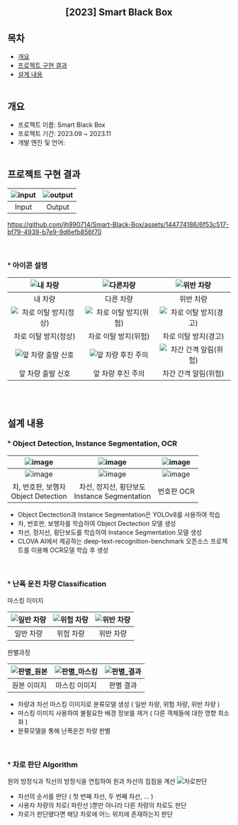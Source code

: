 <div align="center">
<h2>[2023] Smart Black Box </h2>
</div>

## 목차
  - [개요](#개요) 
  - [프로젝트 구현 결과](#프로젝트-구현-결과)
  - [설계 내용](#설계-내용)
<br><br>

## 개요
- 프로젝트 이름: Smart Black Box 
- 프로젝트 기간: 2023.09 ~ 2023.11
- 개발 엔진 및 언어:
<br><br>

## 프로젝트 구현 결과
|![input](https://github.com/jh990714/Smart-Blackbox/assets/144774186/b2a409c2-cfe5-4884-920e-b508239a5bd9)|![output](https://github.com/jh990714/Smart-Blackbox/assets/144774186/600b3892-6354-4084-80ae-4a71149bbe11)|
|:---:|:---:|
|Input|Output|

https://github.com/jh990714/Smart-Black-Box/assets/144774186/6f53c517-bf79-4939-b7e9-9d6efb856f70

<br>

### ° 아이콘 설명
|![내 차량](https://github.com/jh990714/Smart-Blackbox/assets/144774186/04c1bd3f-0e95-4d19-8ac8-4b49df91389b)|![다른차량](https://github.com/jh990714/Smart-Blackbox/assets/144774186/061fcedc-b17a-48b2-84a1-13cafcf0bd95)|![위반 차량](https://github.com/jh990714/Smart-Blackbox/assets/144774186/a5bdb7aa-3978-4f62-b6b3-25264bf96982)|
|:---:|:---:|:---:|
|내 차량|다른 차량|위반 차량|
|![차로 이탈 방지(정상)](https://github.com/jh990714/Smart-Blackbox/assets/144774186/fccf3b82-6d0a-417d-9cc8-5157ef88731a)|![차로 이탈 방지(위험)](https://github.com/jh990714/Smart-Blackbox/assets/144774186/8b984cbd-6921-43c4-b80e-cd47ca631713)|![차로 이탈 방지(경고)](https://github.com/jh990714/Smart-Blackbox/assets/144774186/a28ce339-6f3d-47df-8ff1-0de1b46a58d2)|
|차로 이탈 방지(정상)|차로 이탈 방지(위험)|차로 이탈 방지(경고)|
|![앞 차량 출발 신호](https://github.com/jh990714/Smart-Blackbox/assets/144774186/257beb55-24c0-436a-ac33-65c270b38d2d)|![앞 차량 후진 주의](https://github.com/jh990714/Smart-Blackbox/assets/144774186/2f80e5e6-a23c-4d01-8a92-9b7a30fd3a6c)|![차간 간격 알림(위험)](https://github.com/jh990714/Smart-Blackbox/assets/144774186/a4c20433-475d-4858-a89b-de5f5023a0ad)|
|앞 차량 출발 신호|앞 차량 후진 주의|차간 간격 알림(위험)|

<br><br>

## 설계 내용
### ° Object Detection, Instance Segmentation, OCR

|![image](https://github.com/jh990714/Smart-Black-Box/assets/144774186/a8f0eb15-41a1-43ed-b605-d081191c3264)|![image](https://github.com/jh990714/Smart-Black-Box/assets/144774186/36b445e3-d1c3-41da-a7f4-b39081578c88)|![image](https://github.com/jh990714/Smart-Black-Box/assets/144774186/925845f5-579a-4a6d-a48f-4095bf226a30)|
|:---:|:---:|:---:|
|![image](https://github.com/jh990714/Smart-Black-Box/assets/144774186/f779375c-29e2-4f3c-8aa4-dcddf75d56f7)|![image](https://github.com/jh990714/Smart-Black-Box/assets/144774186/92c8f39c-0989-4245-b626-828c53bc424f)|![image](https://github.com/jh990714/Smart-Black-Box/assets/144774186/8cc1eb6b-9a99-4946-8cdb-77eff8ad034b)|
|차, 번호판, 보행자<br>Object Detection|차선, 정지선, 횡단보도<br>Instance Segmentation|번호판 OCR|

- Object Dectection과 Instance Segmentation은 YOLOv8를 사용하여 학습
- 차, 번호판, 보행자를 학습하여 Object Dectection 모델 생성
- 차선, 정지선, 횡단보도를 학습하여 Instance Segmentation 모델 생성
- CLOVA AI에서 제공하는 deep-text-recognition-benchmark 오픈소스 프로젝트를 이용해 OCR모델 학습 후 생성
<br>

### ° 난폭 운전 차량 Classification
마스킹 이미지

|![일반 차량](https://github.com/jh990714/Smart-Black-Box/assets/144774186/7ed42c35-ec67-4714-93bd-a165cf3e0b30)|![위험 차량](https://github.com/jh990714/Smart-Black-Box/assets/144774186/7a44c91c-97aa-4cb1-bdac-9558d430bf68)|![위반 차량](https://github.com/jh990714/Smart-Black-Box/assets/144774186/9d6657f3-1906-4f2a-999b-ed13bd00e18a)
|:---:|:---:|:---:|
|일반 차량|위험 차량|위반 차량|

판별과정

|![판별_원본](https://github.com/jh990714/Smart-Black-Box/assets/144774186/d6b985a1-9b4f-4fd2-8b71-86db60600127)|![판별_마스킹](https://github.com/jh990714/Smart-Black-Box/assets/144774186/57a0f836-89d1-4d16-a011-d4055302b56c)|![판별_결과](https://github.com/jh990714/Smart-Black-Box/assets/144774186/eee6e136-c5a5-4cbf-89c5-7f1c7a696472)|
|:---:|:---:|:---:|
|원본 이미지|마스킹 이미지|판별 결과|

- 차량과 차선 마스킹 이미지로 분류모델 생성 ( 일반 차량, 위험 차량, 위반 차량 )
- 마스킹 이미지 사용하여 불필요한 배경 정보를 제거 ( 다른 객체들에 대한 영향 최소화 )
- 분류모델을 통해 난폭운전 차량 판별
<br>

### ° 차로 판단 Algorithm

원의 방정식과 직선의 방정식을 연립하여 원과 차선의 접점을 계산
![차로판단](https://github.com/jh990714/Smart-Black-Box/assets/144774186/f2e8969d-be49-41a5-ad2c-8cf3a84405f1)

- 차선의 순서를 판단 ( 첫 번째 차선, 두 번째 차선, ... )
- 사용자 차량의 차로( 파란선 )뿐만 아니라 다른 차량의 차로도 판단
- 차로가 판단됐다면 해당 차로에 어느 위치에 존재하는지 판단
